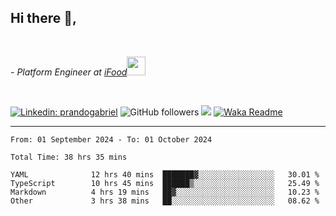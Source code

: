 <h2>Hi there  👋,</h2> </br>

<p><em>- Platform Engineer at <a href="https://www.ifood.com.br/">iFood</a><img src="https://media.giphy.com/media/WUlplcMpOCEmTGBtBW/giphy.gif" width="30"> 
</em></p></br>


[![Linkedin: prandogabriel](https://img.shields.io/badge/-prandogabriel-blue?style=flat-square&logo=Linkedin&logoColor=white&link=https://www.linkedin.com/in/prandogabriel/)](https://www.linkedin.com/in/prandogabriel)
![GitHub followers](https://img.shields.io/github/followers/prandogabriel?label=Follow&style=social)
![](https://visitor-badge.glitch.me/badge?page_id=prandogabriel.prandogabriel)
[![Waka Readme](https://github.com/prandogabriel/prandogabriel/actions/workflows/update-stats.yml.yml/badge.svg)](https://github.com/prandogabriel/prandogabriel/actions/workflows/update-stats.yml.yml)

---

<!--START_SECTION:waka-->

```golang
From: 01 September 2024 - To: 01 October 2024

Total Time: 38 hrs 35 mins

YAML              12 hrs 40 mins  ███████▓░░░░░░░░░░░░░░░░░   30.01 %
TypeScript        10 hrs 45 mins  ██████▒░░░░░░░░░░░░░░░░░░   25.49 %
Markdown          4 hrs 19 mins   ██▓░░░░░░░░░░░░░░░░░░░░░░   10.23 %
Other             3 hrs 38 mins   ██░░░░░░░░░░░░░░░░░░░░░░░   08.62 %
```

<!--END_SECTION:waka-->

